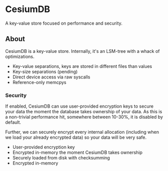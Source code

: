 # CesiumDB

A key-value store focused on performance and security.

## About

CesiumDB is a key-value store. Internally, it's an LSM-tree with a whack of optimizations.

- Key-value separations, keys are stored in different files than values
- Key-size separations (pending)
- Direct device access via raw syscalls
- Reference-only memcpys

### Security

If enabled, CesiumDB can use user-provided encryption keys to secure your data the moment the database takes ownership of your data. As this is a non-trivial performance hit, somewhere between 10-30%, it is disabled by default.

Further, we can securely encrypt every internal allocation (including when we load your already encrypted data) so your data will be very safe.

- User-provided encryption key
- Encrypted in-memory the moment CesiumDB takes ownership
- Securely loaded from disk with checksumming
- Encrypted in-memory
